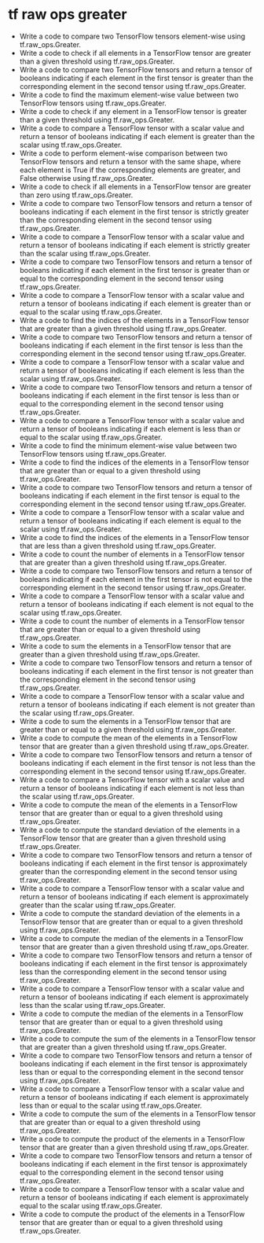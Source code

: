 # tf raw ops greater

- Write a code to compare two TensorFlow tensors element-wise using tf.raw_ops.Greater.
- Write a code to check if all elements in a TensorFlow tensor are greater than a given threshold using tf.raw_ops.Greater.
- Write a code to compare two TensorFlow tensors and return a tensor of booleans indicating if each element in the first tensor is greater than the corresponding element in the second tensor using tf.raw_ops.Greater.
- Write a code to find the maximum element-wise value between two TensorFlow tensors using tf.raw_ops.Greater.
- Write a code to check if any element in a TensorFlow tensor is greater than a given threshold using tf.raw_ops.Greater.
- Write a code to compare a TensorFlow tensor with a scalar value and return a tensor of booleans indicating if each element is greater than the scalar using tf.raw_ops.Greater.
- Write a code to perform element-wise comparison between two TensorFlow tensors and return a tensor with the same shape, where each element is True if the corresponding elements are greater, and False otherwise using tf.raw_ops.Greater.
- Write a code to check if all elements in a TensorFlow tensor are greater than zero using tf.raw_ops.Greater.
- Write a code to compare two TensorFlow tensors and return a tensor of booleans indicating if each element in the first tensor is strictly greater than the corresponding element in the second tensor using tf.raw_ops.Greater.
- Write a code to compare a TensorFlow tensor with a scalar value and return a tensor of booleans indicating if each element is strictly greater than the scalar using tf.raw_ops.Greater.
- Write a code to compare two TensorFlow tensors and return a tensor of booleans indicating if each element in the first tensor is greater than or equal to the corresponding element in the second tensor using tf.raw_ops.Greater.
- Write a code to compare a TensorFlow tensor with a scalar value and return a tensor of booleans indicating if each element is greater than or equal to the scalar using tf.raw_ops.Greater.
- Write a code to find the indices of the elements in a TensorFlow tensor that are greater than a given threshold using tf.raw_ops.Greater.
- Write a code to compare two TensorFlow tensors and return a tensor of booleans indicating if each element in the first tensor is less than the corresponding element in the second tensor using tf.raw_ops.Greater.
- Write a code to compare a TensorFlow tensor with a scalar value and return a tensor of booleans indicating if each element is less than the scalar using tf.raw_ops.Greater.
- Write a code to compare two TensorFlow tensors and return a tensor of booleans indicating if each element in the first tensor is less than or equal to the corresponding element in the second tensor using tf.raw_ops.Greater.
- Write a code to compare a TensorFlow tensor with a scalar value and return a tensor of booleans indicating if each element is less than or equal to the scalar using tf.raw_ops.Greater.
- Write a code to find the minimum element-wise value between two TensorFlow tensors using tf.raw_ops.Greater.
- Write a code to find the indices of the elements in a TensorFlow tensor that are greater than or equal to a given threshold using tf.raw_ops.Greater.
- Write a code to compare two TensorFlow tensors and return a tensor of booleans indicating if each element in the first tensor is equal to the corresponding element in the second tensor using tf.raw_ops.Greater.
- Write a code to compare a TensorFlow tensor with a scalar value and return a tensor of booleans indicating if each element is equal to the scalar using tf.raw_ops.Greater.
- Write a code to find the indices of the elements in a TensorFlow tensor that are less than a given threshold using tf.raw_ops.Greater.
- Write a code to count the number of elements in a TensorFlow tensor that are greater than a given threshold using tf.raw_ops.Greater.
- Write a code to compare two TensorFlow tensors and return a tensor of booleans indicating if each element in the first tensor is not equal to the corresponding element in the second tensor using tf.raw_ops.Greater.
- Write a code to compare a TensorFlow tensor with a scalar value and return a tensor of booleans indicating if each element is not equal to the scalar using tf.raw_ops.Greater.
- Write a code to count the number of elements in a TensorFlow tensor that are greater than or equal to a given threshold using tf.raw_ops.Greater.
- Write a code to sum the elements in a TensorFlow tensor that are greater than a given threshold using tf.raw_ops.Greater.
- Write a code to compare two TensorFlow tensors and return a tensor of booleans indicating if each element in the first tensor is not greater than the corresponding element in the second tensor using tf.raw_ops.Greater.
- Write a code to compare a TensorFlow tensor with a scalar value and return a tensor of booleans indicating if each element is not greater than the scalar using tf.raw_ops.Greater.
- Write a code to sum the elements in a TensorFlow tensor that are greater than or equal to a given threshold using tf.raw_ops.Greater.
- Write a code to compute the mean of the elements in a TensorFlow tensor that are greater than a given threshold using tf.raw_ops.Greater.
- Write a code to compare two TensorFlow tensors and return a tensor of booleans indicating if each element in the first tensor is not less than the corresponding element in the second tensor using tf.raw_ops.Greater.
- Write a code to compare a TensorFlow tensor with a scalar value and return a tensor of booleans indicating if each element is not less than the scalar using tf.raw_ops.Greater.
- Write a code to compute the mean of the elements in a TensorFlow tensor that are greater than or equal to a given threshold using tf.raw_ops.Greater.
- Write a code to compute the standard deviation of the elements in a TensorFlow tensor that are greater than a given threshold using tf.raw_ops.Greater.
- Write a code to compare two TensorFlow tensors and return a tensor of booleans indicating if each element in the first tensor is approximately greater than the corresponding element in the second tensor using tf.raw_ops.Greater.
- Write a code to compare a TensorFlow tensor with a scalar value and return a tensor of booleans indicating if each element is approximately greater than the scalar using tf.raw_ops.Greater.
- Write a code to compute the standard deviation of the elements in a TensorFlow tensor that are greater than or equal to a given threshold using tf.raw_ops.Greater.
- Write a code to compute the median of the elements in a TensorFlow tensor that are greater than a given threshold using tf.raw_ops.Greater.
- Write a code to compare two TensorFlow tensors and return a tensor of booleans indicating if each element in the first tensor is approximately less than the corresponding element in the second tensor using tf.raw_ops.Greater.
- Write a code to compare a TensorFlow tensor with a scalar value and return a tensor of booleans indicating if each element is approximately less than the scalar using tf.raw_ops.Greater.
- Write a code to compute the median of the elements in a TensorFlow tensor that are greater than or equal to a given threshold using tf.raw_ops.Greater.
- Write a code to compute the sum of the elements in a TensorFlow tensor that are greater than a given threshold using tf.raw_ops.Greater.
- Write a code to compare two TensorFlow tensors and return a tensor of booleans indicating if each element in the first tensor is approximately less than or equal to the corresponding element in the second tensor using tf.raw_ops.Greater.
- Write a code to compare a TensorFlow tensor with a scalar value and return a tensor of booleans indicating if each element is approximately less than or equal to the scalar using tf.raw_ops.Greater.
- Write a code to compute the sum of the elements in a TensorFlow tensor that are greater than or equal to a given threshold using tf.raw_ops.Greater.
- Write a code to compute the product of the elements in a TensorFlow tensor that are greater than a given threshold using tf.raw_ops.Greater.
- Write a code to compare two TensorFlow tensors and return a tensor of booleans indicating if each element in the first tensor is approximately equal to the corresponding element in the second tensor using tf.raw_ops.Greater.
- Write a code to compare a TensorFlow tensor with a scalar value and return a tensor of booleans indicating if each element is approximately equal to the scalar using tf.raw_ops.Greater.
- Write a code to compute the product of the elements in a TensorFlow tensor that are greater than or equal to a given threshold using tf.raw_ops.Greater.